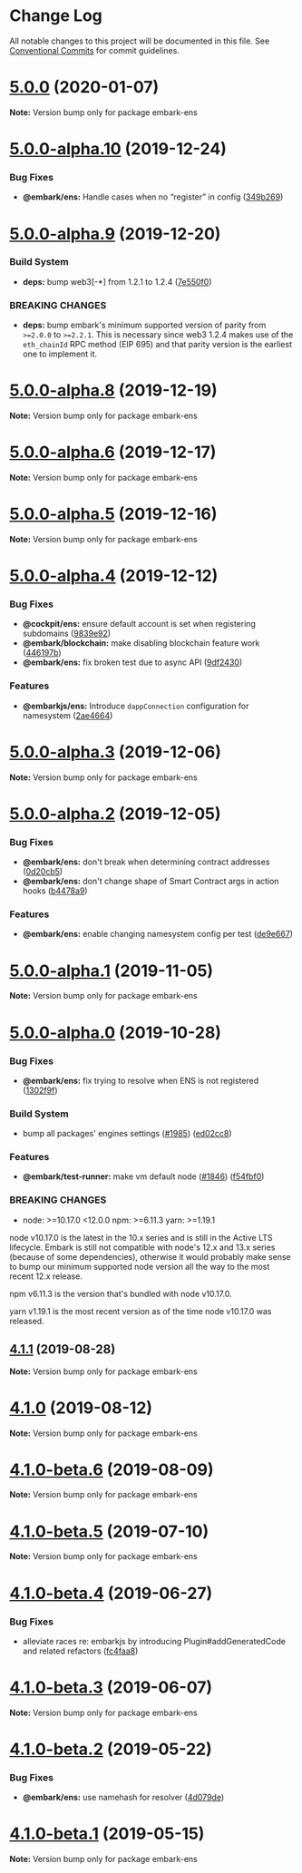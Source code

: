 # Change Log

All notable changes to this project will be documented in this file.
See [Conventional Commits](https://conventionalcommits.org) for commit guidelines.

# [5.0.0](https://github.com/embark-framework/embark/compare/v5.0.0-beta.0...v5.0.0) (2020-01-07)

**Note:** Version bump only for package embark-ens





# [5.0.0-alpha.10](https://github.com/embark-framework/embark/compare/v5.0.0-alpha.9...v5.0.0-alpha.10) (2019-12-24)


### Bug Fixes

* **@embark/ens:** Handle cases when no “register” in config ([349b269](https://github.com/embark-framework/embark/commit/349b269))





# [5.0.0-alpha.9](https://github.com/embark-framework/embark/compare/v5.0.0-alpha.8...v5.0.0-alpha.9) (2019-12-20)


### Build System

* **deps:** bump web3[-*] from 1.2.1 to 1.2.4 ([7e550f0](https://github.com/embark-framework/embark/commit/7e550f0))


### BREAKING CHANGES

* **deps:** bump embark's minimum supported version of parity from
`>=2.0.0` to `>=2.2.1`. This is necessary since web3 1.2.4 makes use of the
`eth_chainId` RPC method (EIP 695) and that parity version is the earliest one
to implement it.

[bug]: https://github.com/ethereum/web3.js/issues/3283





# [5.0.0-alpha.8](https://github.com/embark-framework/embark/compare/v5.0.0-alpha.7...v5.0.0-alpha.8) (2019-12-19)

**Note:** Version bump only for package embark-ens





# [5.0.0-alpha.6](https://github.com/embark-framework/embark/compare/v5.0.0-alpha.5...v5.0.0-alpha.6) (2019-12-17)

**Note:** Version bump only for package embark-ens





# [5.0.0-alpha.5](https://github.com/embark-framework/embark/compare/v5.0.0-alpha.4...v5.0.0-alpha.5) (2019-12-16)

**Note:** Version bump only for package embark-ens





# [5.0.0-alpha.4](https://github.com/embark-framework/embark/compare/v5.0.0-alpha.3...v5.0.0-alpha.4) (2019-12-12)


### Bug Fixes

* **@cockpit/ens:** ensure default account is set when registering subdomains ([9839e92](https://github.com/embark-framework/embark/commit/9839e92))
* **@embark/blockchain:** make disabling blockchain feature work ([446197b](https://github.com/embark-framework/embark/commit/446197b))
* **@embark/ens:** fix broken test due to async API ([9df2430](https://github.com/embark-framework/embark/commit/9df2430))


### Features

* **@embarkjs/ens:** Introduce `dappConnection` configuration for namesystem ([2ae4664](https://github.com/embark-framework/embark/commit/2ae4664))





# [5.0.0-alpha.3](https://github.com/embark-framework/embark/compare/v5.0.0-alpha.2...v5.0.0-alpha.3) (2019-12-06)

**Note:** Version bump only for package embark-ens





# [5.0.0-alpha.2](https://github.com/embark-framework/embark/compare/v5.0.0-alpha.1...v5.0.0-alpha.2) (2019-12-05)


### Bug Fixes

* **@embark/ens:** don't break when determining contract addresses ([0d20cb5](https://github.com/embark-framework/embark/commit/0d20cb5))
* **@embark/ens:** don't change shape of Smart Contract args in action hooks ([b4478a9](https://github.com/embark-framework/embark/commit/b4478a9))


### Features

* **@embark/ens:** enable changing namesystem config per test ([de9e667](https://github.com/embark-framework/embark/commit/de9e667))





# [5.0.0-alpha.1](https://github.com/embark-framework/embark/compare/v5.0.0-alpha.0...v5.0.0-alpha.1) (2019-11-05)

**Note:** Version bump only for package embark-ens





# [5.0.0-alpha.0](https://github.com/embark-framework/embark/compare/v4.1.1...v5.0.0-alpha.0) (2019-10-28)


### Bug Fixes

* **@embark/ens:** fix trying to resolve when ENS is not registered ([1302f9f](https://github.com/embark-framework/embark/commit/1302f9f))


### Build System

* bump all packages' engines settings ([#1985](https://github.com/embark-framework/embark/issues/1985)) ([ed02cc8](https://github.com/embark-framework/embark/commit/ed02cc8))


### Features

* **@embark/test-runner:** make vm default node ([#1846](https://github.com/embark-framework/embark/issues/1846)) ([f54fbf0](https://github.com/embark-framework/embark/commit/f54fbf0))


### BREAKING CHANGES

* node: >=10.17.0 <12.0.0
npm: >=6.11.3
yarn: >=1.19.1

node v10.17.0 is the latest in the 10.x series and is still in the Active LTS
lifecycle. Embark is still not compatible with node's 12.x and 13.x
series (because of some dependencies), otherwise it would probably make sense
to bump our minimum supported node version all the way to the most recent 12.x
release.

npm v6.11.3 is the version that's bundled with node v10.17.0.

yarn v1.19.1 is the most recent version as of the time node v10.17.0 was
released.





## [4.1.1](https://github.com/embark-framework/embark/compare/v4.1.0...v4.1.1) (2019-08-28)

**Note:** Version bump only for package embark-ens





# [4.1.0](https://github.com/embark-framework/embark/compare/v4.1.0-beta.6...v4.1.0) (2019-08-12)

**Note:** Version bump only for package embark-ens





# [4.1.0-beta.6](https://github.com/embark-framework/embark/compare/v4.1.0-beta.5...v4.1.0-beta.6) (2019-08-09)

**Note:** Version bump only for package embark-ens





# [4.1.0-beta.5](https://github.com/embark-framework/embark/compare/v4.1.0-beta.4...v4.1.0-beta.5) (2019-07-10)

**Note:** Version bump only for package embark-ens





# [4.1.0-beta.4](https://github.com/embark-framework/embark/compare/v4.1.0-beta.3...v4.1.0-beta.4) (2019-06-27)


### Bug Fixes

* alleviate races re: embarkjs by introducing Plugin#addGeneratedCode and related refactors ([fc4faa8](https://github.com/embark-framework/embark/commit/fc4faa8))





# [4.1.0-beta.3](https://github.com/embark-framework/embark/compare/v4.1.0-beta.2...v4.1.0-beta.3) (2019-06-07)

**Note:** Version bump only for package embark-ens





# [4.1.0-beta.2](https://github.com/embark-framework/embark/compare/v4.1.0-beta.1...v4.1.0-beta.2) (2019-05-22)


### Bug Fixes

* **@embark/ens:** use namehash for resolver ([4d079de](https://github.com/embark-framework/embark/commit/4d079de))





# [4.1.0-beta.1](https://github.com/embark-framework/embark/compare/v4.1.0-beta.0...v4.1.0-beta.1) (2019-05-15)

**Note:** Version bump only for package embark-ens
